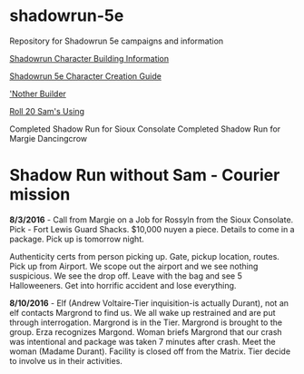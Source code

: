 # shadowrun-5e
Repository for Shadowrun 5e campaigns and information

[Shadowrun Character Building Information](http://heyomae.github.io)

[Shadowrun 5e Character Creation Guide](http://hardcoregamemode.blogspot.com/2014/07/shadowrun-5th-edition-character.html)

['Nother Builder](http://app.srgen.net/character/)

[Roll 20 Sam's Using](https://app.roll20.net/join/1578006/GX12SA)




Completed Shadow Run for Sioux Consolate
Completed Shadow Run for Margie Dancingcrow

# Shadow Run without Sam - Courier mission
**8/3/2016** - Call from Margie on a Job for Rossyln from the Sioux Consolate. Pick - Fort Lewis Guard Shacks. $10,000 nuyen a piece. Details to come in a package. Pick up is tomorrow night. 

Authenticity certs from person picking up. Gate, pickup location, routes. Pick up from Airport. We scope out the airport and we see nothing suspicious. We see the drop off. Leave with the bag and see 5 Halloweeners. Get into horrific accident and lose everything. 

**8/10/2016** - Elf (Andrew Voltaire-Tier inquisition-is actually Durant), not an elf contacts Margrond to find us. We all wake up restrained and are put through interrogation. Margrond is in the Tier. Margrond is brought to the group. Erza recognizes Margond. Woman briefs Margrond that our crash was intentional and package was taken 7 minutes after crash. Meet the woman (Madame Durant). Facility is closed off from the Matrix. Tier decide to involve us in their activities. 
